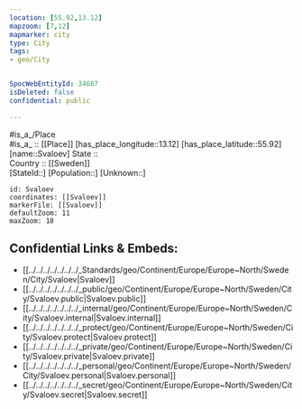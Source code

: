 ```yaml
---
location: [55.92,13.12] 
mapzoom: [7,12] 
mapmarker: city 
type: City
tags:
- geo/City


SpocWebEntityId: 34687
isDeleted: false
confidential: public

---
```

#is_a_/Place  
#is_a_ :: [[Place]] 
[has_place_longitude::13.12] 
[has_place_latitude::55.92] 
[name::Svaloev] 
State ::  
Country :: [[Sweden]]  
[StateId::] 
[Population::] 
[Unknown::] 


```leaflet
id: Svaloev
coordinates: [[Svaloev]] 
markerFile: [[Svaloev]] 
defaultZoom: 11 
maxZoom: 18
```


## Confidential Links & Embeds: 
- [[../../../../../../../_Standards/geo/Continent/Europe/Europe~North/Sweden/City/Svaloev|Svaloev]] 
- [[../../../../../../../_public/geo/Continent/Europe/Europe~North/Sweden/City/Svaloev.public|Svaloev.public]] 
- [[../../../../../../../_internal/geo/Continent/Europe/Europe~North/Sweden/City/Svaloev.internal|Svaloev.internal]] 
- [[../../../../../../../_protect/geo/Continent/Europe/Europe~North/Sweden/City/Svaloev.protect|Svaloev.protect]] 
- [[../../../../../../../_private/geo/Continent/Europe/Europe~North/Sweden/City/Svaloev.private|Svaloev.private]] 
- [[../../../../../../../_personal/geo/Continent/Europe/Europe~North/Sweden/City/Svaloev.personal|Svaloev.personal]] 
- [[../../../../../../../_secret/geo/Continent/Europe/Europe~North/Sweden/City/Svaloev.secret|Svaloev.secret]] 

